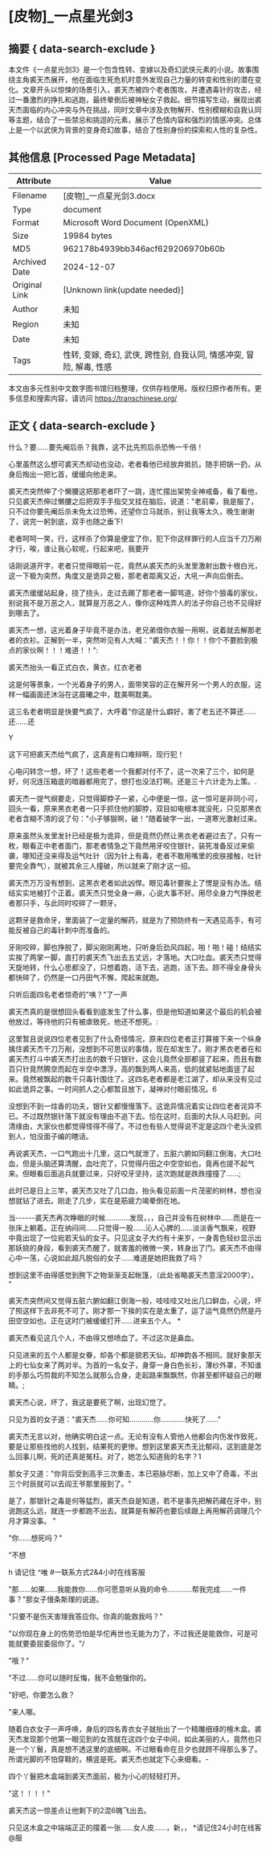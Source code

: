 # [皮物]_一点星光剑3



## 摘要  { data-search-exclude }

<!-- tcd_abstract -->
本文件《一点星光剑3》是一个包含性转、变嫁以及奇幻武侠元素的小说。故事围绕主角裘天杰展开，他在面临生死危机时意外发现自己力量的转变和性别的潜在变化。文章开头以惊悚的场景引入，裘天杰被四个老者围攻，并遭遇毒针的攻击，经过一番激烈的挣扎和逃跑，最终晕倒后被神秘女子救起。细节描写生动，展现出裘天杰面临的内心冲突与外在挑战，同时文章中涉及衣物解开、性别模糊和自我认同等主题，结合了一些禁忌和挑逗的元素，展示了色情内容和强烈的情感冲突。总体上是一个以武侠为背景的变身奇幻故事，结合了性别身份的探索和人性的复杂性。

<!-- tcd_abstract_end -->

## 其他信息 [Processed Page Metadata]

| Attribute       | Value                                  |
|-----------------|----------------------------------------|
| Filename        | [皮物]_一点星光剑3.docx                             |
| Type            | document                                 |
| Format          | Microsoft Word Document (OpenXML)                               |
| Size            | 19984 bytes                           |
| MD5             | 962178b4939bb346acf629206970b60b                                  |
| Archived Date   | 2024-12-07                             |
| Original Link   | [Unknown link(update needed)]                         |
| Author          | 未知                               |
| Region          | 未知                               |
| Date            | 未知                                 |
| Tags            | 性转, 变嫁, 奇幻, 武侠, 跨性别, 自我认同, 情感冲突, 冒险, 解毒, 性感                                 |

本文由多元性别中文数字图书馆归档整理，仅供存档使用。版权归原作者所有。更多信息和搜索内容，请访问 <https://transchinese.org/>


## 正文 { data-search-exclude }

<!-- tcd_main_text -->
什么？要......要先阉后杀？我靠，这不比先煎后杀恐怖一千倍！





心里虽然这么想可裘天杰却动也没动，老者看他已经放弃抵抗，随手把锅一扔，从身后掏出一把匕首，缓缓向他走来。





裘天杰突然伸了个懒腰这把那老者吓了一跳，连忙摆出架势全神戒备，看了看他，只见裘天杰伸过懒腰之后把双手手指交叉挂在脑后，说道："老前辈，我是服了，只不过你要先阉后杀未免太过恐怖，还望你立马就杀，别让我等太久，晚生谢谢了，说完一躬到底，双手也随之垂下!





老者呵呵一笑，行，这样杀了你算是便宜了你，犯下你这样罪行的人应当千刀万剐才行，唉，谁让我心软呢，行起来吧，我要开





话刚说道开字，老者只觉得眼前一花，竟然从裘天杰的头发里激射出数十根白光，这一下极为突然，角度又是诡异之极，那老者距离又近，大吼一声向后倒去。





裘天杰缓缓站起身，挠了挠头，走过去踢了那老者一脚骂道，好你个狠毒的家伙，别说我不是万恶之人，就算是万恶之人，像你这种戏弄人的法子你自己也不见得好到哪去了。





裘天杰一想，这光着身子毕竟不是办法，老兄弟借你衣服一用啊，说着就去解那老者的衣衫。正解到一半，突然听见有人大喊："裘天杰！！你！！你个不要脸到极点的家伙啊！！！难道！！":



裘天杰抬头一看正式白衣，黄衣，红衣老者





这是何等景象，一个光着身子的男人，面带笑容的正在解开另一个男人的衣服，这样一幅画面还沐浴在这晨曦之中，耽美啊耽美。





这三名老者明显是快要气疯了，大呼着"你这是什么癖好，害了老五还不算还......还......还

Y 



这下可把裘天杰给气疯了，这真是有口难辩啊，现行犯！





心电闪转念一想，坏了！这些老者一个我都对付不了，这一次来了三个，如何是好，何况连压箱底的暗器都用完了，想打也没法打啊。还是三十六计走为上策。.





裘天杰一提气纲要走，只觉得脚脖子一紧，心中便是一惊，这一惊可是非同小可，回头一看，原来黑衣老者一只手抓住他的脚脖，双目如电根本就没死，只见那黑衣老者含糊不清的说了句："小子够狠啊，破！"随着破字一出，一道寒光激射过来。





原来虽然头发里发针已经是极为诡异，但是竟然仍然让黑衣老者避过去了，只有一枚，眼看正中老者面门，那老者情急之下竟然用牙咬住银针，装死准备反过来偷袭，哪知还没来得及运气吐针（因为针上有毒，老者不敢用嘴里的皮肤接触，吐针要完全靠气），就被其余三人撞破，所以就来了刚才这一招。





裘天杰万万没有想到，这黑衣老者如此凶悍。眼见毒针要挨上了愣是没有办法。结结实实地被打个正着。裘天杰只觉全身一麻，心说大事不好。用尽全身力气挣脱老者那只手，与此同时咬碎了一颗牙。





这颗牙是救命牙，里面装了一定量的解药，就是为了预防终有一天遇见高手，有可能反被自己的毒针刺中而准备的。





牙刚咬碎，脚也挣脱了，脚尖刚刚离地，只听身后劲风四起，啪！啪！碰！结结实实挨了两掌一脚，直打的裘天杰飞出去五丈远，才落地。大口吐血。裘天杰只觉得天旋地转，什么心思都没了，只想着跑，活下去，逃跑，活下去。顾不得全身骨头都快碎了，仍然是一口丹田气不懈，爬起来就跑。



只听后面四名老者惊奇的"咦？"了一声





裘天杰真的是很想回头看看到底发生了什么事，但是他知道如果这个最后的机会被他放过，等待他的只有被虐致死，他还不想死。:





这里暂且说说四位老者见到了什么奇怪情况，原来四位老者正打算接下来一个纵身擒住裘天杰千刀万剐，没想到不可思议的事情，现在却发生了。刚才黑衣老者在和裘天杰打斗中裘天杰打出去的数千只银针，这会儿竟然全部都竖了起来，而且有数百只针竟然腾空而起在半空中漂浮，高的飘到两人来高，低的就紧贴地面竖了起来。竟然被飘起的数千只毒针围住了。这四名老者都是老江湖了，却从来没有见过如此诡异之事。一时间抓人之心都暂且放下，凝神对付眼前情况。6





没想到不到一炷香的功夫，银针又都慢慢落下。这诡异情况着实让四位老者诧异不已。不过既然银针落下就没有理由不追下去。恰在这时，后面的大队人马赶到。问清缘由，大家伙也都觉得怪得不得了。不过也有些人觉得说不定是这四个老头没抓到人，怕没面子编的瞎话。





再说裘天杰，一口气跑出十几里，这口气就泄了，五脏六腑如同翻江倒海，大口吐血，但是头脑还算清醒，血吐完了，只觉得丹田之中空空如也，竟再也提不起气来。但眼看后面追兵就要过来，只好咬牙坚持，这次跑就是跌跌撞撞了......;





此时已是日上三竿，裘天杰又吐了几口血，抬头看见前面一片茂密的树林，想也没想就钻了进去。刚走了几步，实在是筋疲力竭晕倒在地。





当------裘天杰再次睁眼的时候............发现，，，自己并没有在树林中......而是在一张床上躺着。正在纳闷间......只觉得一股......沁人心脾的......淡淡香气飘来，视野中竟出现了一位宛若天仙的女子。只见这女子大约有十来岁，一身青色轻纱显示出那妖娆的身段，看到裘天杰醒了，就害羞的微微一笑，转身出了门。裘天杰不由得心中一荡，心说如此超凡脱俗的女子......难道是她把我救了吗？





想到这里不由得感觉到胯下之物渐渐支起帐篷，（此处省略裘天杰意淫2000字）。 "





裘天杰突然间又觉得五脏六腑如翻江倒海一般，哇哇哇又吐出几口鲜血，心说，坏了照这样下去非死不可了。刚才那一下挨的实在是太重了，运了运气竟然仍然是丹田空空如也。正在这时门被缓缓打开......进来五个人。 *



裘天杰看见这几个人，不由得又想喷血了。不过这次是鼻血。





只见进来的五个人都是女眷，却各个都是貌若天仙，却神韵各不相同。就好象那天上的七仙女来了两对半。为首的一名女子，身穿一身白色长衫，薄纱外罩，不知谁的手那么巧剪裁的不知怎么就那么合身，走起路来飘飘然，你甚至都怀疑自己的眼睛。;



裘天杰心说，坏了，我这是要死了啊，出现幻觉了。





只见为首的女子道："裘天杰......你可知............你............快死了......"





裘天杰无言以对，他确实明白这一点。无论有没有人管他人他都会内伤发作致死，要是让那些找他的人找到，结果死的更惨。想到这里裘天杰无比郁闷，这到底是怎么回事儿啊，死的还真是冤枉。对了，她怎么知道我的名字？1





那女子又道："你背后受到高手三次重击，本已筋脉尽断，加上又中了奇毒，不出三个时辰就可以去阎王爷那里报到了。"





是了，那银针之毒是何等猛烈，裘天杰自是知道，若不是事先把解药藏在牙中，别说跑这么远，就连一步都跑不出去。就算是有解药也要后续跟上再用解药调理几个月才算没事。 "



"你......想死吗？"



"不想

h 请记住 ^唯 #一联系方式2&4小时在线客服





"那......如果......我能救你......你可愿意听从我的命令............帮我完成......一件事？"那女子慢条斯理的说道。



"只要不是伤天害理我答应你。你真的能救我吗？"





"以你现在身上的伤势恐怕是华佗再世也无能为力了，不过我还是能救你，可是可能就要委屈委屈你了。"/



"哦？"



"不过......你可以随时反悔，我不会勉强你的。



"好吧，你要怎么救？



"来人哪。





随着白衣女子一声呼唤，身后的四名青衣女子就抬出了一个精雕细琢的檀木盒。裘天杰发现那个他第一眼见到的女孩就在这四个女子中间，如此美丽的人，竟然也只是一个丫鬟，真是想不透这里的底细啊。不过眼看命在旦夕也就顾不得那么多了。所谓光脚的不怕穿鞋的，横竖是死。裘天杰也就定下心来细看。-



四个丫鬟把木盒端到裘天杰面前，极为小心的轻轻打开。



"这！！！！"



裘天杰这一惊差点让他剩下的2混6魄飞出去。





只见这木盒之中端端正正的摆着一张......女人皮......，新，， *请记住24小时在线客 @服
<!-- tcd_main_text_end -->

